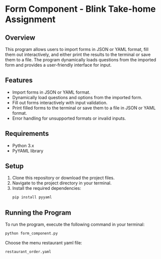 # Form Component - Blink Take-home Assignment

## Overview
This program allows users to import forms in JSON or YAML format, fill them out interactively, and either print the results to the terminal or save them to a file. The program dynamically loads questions from the imported form and provides a user-friendly interface for input.

## Features
- Import forms in JSON or YAML format.
- Dynamically load questions and options from the imported form.
- Fill out forms interactively with input validation.
- Print filled forms to the terminal or save them to a file in JSON or YAML format.
- Error handling for unsupported formats or invalid inputs.

## Requirements
- Python 3.x
- PyYAML library

## Setup
1. Clone this repository or download the project files.
2. Navigate to the project directory in your terminal.
3. Install the required dependencies:
    ```bash
    pip install pyyaml
    ```

## Running the Program
To run the program, execute the following command in your terminal:
```bash
python form_component.py
```
Choose the menu restaurant yaml file:
```bash
restaurant_order.yaml
```
